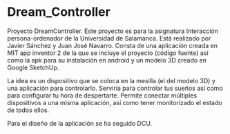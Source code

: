 # Dream_Controller
Proyecto DreamController.
Este proyecto es para la asignatura Interacción persona-ordenador de la Universidad de Salamanca.
Está realizado por Javier Sánchez y Juan José Navarro.
Consta de una aplicación creada en MIT app inventor 2
de la que se incluye el proyecto (código fuente)
así como la apk para su instalación en android
y un modelo 3D creado en Google SketchUp.

La idea es un dispositivo que se coloca en la mesilla (el del modelo 3D)
y una aplicación para controlarlo. Serviría para controlar tus sueños
así como para configurar tu hora de despertarte.
Permite conectar múltiples dispositivos a una misma aplicación, así como tener
monitorizado el estado de todos ellos.

Para el diseño de la aplicación se ha seguido DCU.
